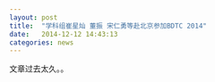 ```yaml
---
layout: post
title:  "学科组崔星灿 董振 宋仁勇等赴北京参加BDTC 2014"
date:   2014-12-12 14:43:13
categories: news
---
```


文章过去太久。。
